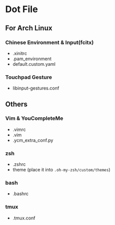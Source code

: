 # Dot File

## For Arch Linux
### Chinese Environment & Input(fcitx)
- .xinitrc
- .pam\_environment
- default.custom.yaml

### Touchpad Gesture
- libinput-gestures.conf

## Others
### Vim & YouCompleteMe
- .vimrc
- .vim
- .ycm\_extra\_conf.py

### zsh
- .zshrc
- theme (place it into `.oh-my-zsh/custom/themes`)

### bash
- .bashrc

### tmux
- .tmux.conf
